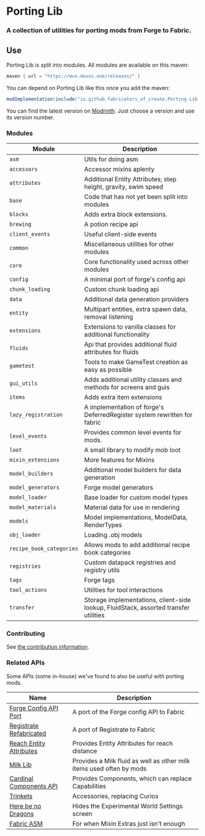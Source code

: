 # Porting Lib
### A collection of utilities for porting mods from Forge to Fabric.

## Use
Porting Lib is split into modules. All modules are available on this maven:
```groovy
maven { url = "https://mvn.devos.one/releases/" }
```

You can depend on Porting Lib like this once you add the maven:
```groovy
modImplementation(include("io.github.fabricators_of_create.Porting-Lib:<module>:<version>"))
```

You can find the latest version on [Modrinth](https://modrinth.com/mod/porting_lib/versions).
Just choose a version and use its version number.

### Modules
| Module                   | Description                                                                          |
|--------------------------|--------------------------------------------------------------------------------------|
| `asm`                    | Utils for doing asm                                                                  |
| `accessors`              | Accessor mixins aplenty                                                              |
| `attributes`             | Additional Entity Attributes; step height, gravity, swim speed                       |
| `base`                   | Code that has not yet been split into modules                                        |
| `blocks`                 | Adds extra block extensions.                                                         |
| `brewing`                | A potion recipe api                                                                  |
| `client_events`          | Useful client-side events                                                            |
| `common`                 | Miscellaneous utilities for other modules                                            |
| `core`                   | Core functionality used across other modules                                         |
| `config`                 | A minimal port of forge's config api                                                 |
| `chunk_loading`          | Custom chunk loading api                                                             |
| `data`                   | Additional data generation providers                                                 |
| `entity`                 | Multipart entities, extra spawn data, removal listening                              |
| `extensions`             | Extensions to vanilla classes for additional functionality                           |
| `fluids`                 | Api that provides additional fluid attributes for fluids                             |
| `gametest`               | Tools to make GameTest creation as easy as possible                                  |
| `gui_utils`              | Adds additional utility classes and methods for screens and guis                     |
| `items`                  | Adds extra item extensions                                                           |
| `lazy_registration`      | A implementation of forge's DeferredRegister system rewritten for fabric             |
| `level_events`           | Provides common level events for mods.                                               |
| `loot`                   | A small library to modify mob loot                                                   |
| `mixin_extensions`       | More features for Mixins                                                             |
| `model_builders`         | Additional model builders for data generation                                        |
| `model_generators`       | Forge model generators                                                               |
| `model_loader`           | Base loader for custom model types                                                   |
| `model_materials`        | Material data for use in rendering                                                   |
| `models`                 | Model implementations, ModelData, RenderTypes                                        |
| `obj_loader`             | Loading .obj models                                                                  |
| `recipe_book_categories` | Allows mods to add additional recipe book categories                                 |
| `registries`             | Custom datapack registries and registry utils                                        |
| `tags`                   | Forge tags                                                                           |
| `tool_actions`           | Utilities for tool interactions                                                      |
| `transfer`               | Storage implementations, client-side lookup, FluidStack, assorted transfer utilities |

### Contributing
See [the contribution information](CONTRIBUTING.md).

### Related APIs
Some APIs (some in-house) we've found to also be useful with porting mods.

| Name                                                                                        | Description                                                          |
|---------------------------------------------------------------------------------------------|----------------------------------------------------------------------|
| [Forge Config API Port](https://github.com/Fuzss/forgeconfigapiport-fabric)                 | A port of the Forge config API to Fabric                             |
| [Registrate Refabricated](https://github.com/Fabricators-of-Create/Registrate-Refabricated) | A port of Registrate to Fabric                                       |
| [Reach Entity Attributes](https://github.com/JamiesWhiteShirt/reach-entity-attributes)      | Provides Entity Attributes for reach distance                        |
| [Milk Lib](https://github.com/TropheusJ/milk-lib)                                           | Provides a Milk fluid as well as other milk items used often by mods |
| [Cardinal Components API](https://github.com/OnyxStudios/Cardinal-Components-API)           | Provides Components, which can replace Capabilities                  |
| [Trinkets](https://github.com/emilyploszaj/trinkets)                                        | Accessories, replacing Curios                                        |
| [Here be no Dragons](https://github.com/Parzivail-Modding-Team/HereBeNoDragons)             | Hides the Experimental World Settings screen                         |
| [Fabric ASM](https://github.com/Chocohead/Fabric-ASM)                                       | For when Mixin Extras just isn't enough                              |
